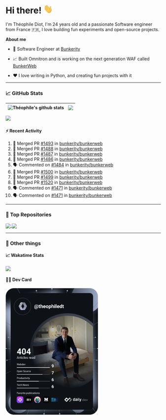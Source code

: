 # Hi there! <img src="./wave.gif" width="30px" height="30px" />

I'm Théophile Diot, I'm 24 years old and a passionate Software engineer from France 🇫🇷, I love building fun experiments and open-source projects.

**About me**

- 💼 Software Engineer at [Bunkerity](https://www.bunkerity.com/)

- 📈 Built Omnitron and is working on the next generation WAF called [BunkerWeb](https://www.bunkerweb.io)

- ❤️ I love writing in Python, and creating fun projects with it

---

### 📈 GitHub Stats

| <img align="center" src="https://github-readme-stats.vercel.app/api?username=TheophileDiot&show_icons=true&include_all_commits=true&theme=algolia&hide_border=true&rank_icon=github" alt="Théophile's github stats" /> | <img align="center" src="https://github-readme-stats.vercel.app/api/top-langs/?username=TheophileDiot&layout=compact&theme=algolia&hide_border=true" /> |
| ---------------------------------------------------------------------------------------------------------------------------------------------------------------------------------------------------------------------- | ------------------------------------------------------------------------------------------------------------------------------------------------------- |

![](https://github-readme-activity-graph.vercel.app/graph?username=TheophileDiot&theme=tokyo-night)

#### :zap: Recent Activity

<!--START_SECTION:activity-->
1. 🎉 Merged PR [#1493](https://github.com/bunkerity/bunkerweb/pull/1493) in [bunkerity/bunkerweb](https://github.com/bunkerity/bunkerweb)
2. 🎉 Merged PR [#1488](https://github.com/bunkerity/bunkerweb/pull/1488) in [bunkerity/bunkerweb](https://github.com/bunkerity/bunkerweb)
3. 🎉 Merged PR [#1487](https://github.com/bunkerity/bunkerweb/pull/1487) in [bunkerity/bunkerweb](https://github.com/bunkerity/bunkerweb)
4. 🎉 Merged PR [#1486](https://github.com/bunkerity/bunkerweb/pull/1486) in [bunkerity/bunkerweb](https://github.com/bunkerity/bunkerweb)
5. 🗣 Commented on [#1484](https://github.com/bunkerity/bunkerweb/pull/1484#issuecomment-2383318854) in [bunkerity/bunkerweb](https://github.com/bunkerity/bunkerweb)
6. 🎉 Merged PR [#1500](https://github.com/bunkerity/bunkerweb/pull/1500) in [bunkerity/bunkerweb](https://github.com/bunkerity/bunkerweb)
7. 🎉 Merged PR [#1499](https://github.com/bunkerity/bunkerweb/pull/1499) in [bunkerity/bunkerweb](https://github.com/bunkerity/bunkerweb)
8. 🎉 Merged PR [#1520](https://github.com/bunkerity/bunkerweb/pull/1520) in [bunkerity/bunkerweb](https://github.com/bunkerity/bunkerweb)
9. 🗣 Commented on [#1471](https://github.com/bunkerity/bunkerweb/pull/1471#issuecomment-2343008662) in [bunkerity/bunkerweb](https://github.com/bunkerity/bunkerweb)
10. 🗣 Commented on [#1471](https://github.com/bunkerity/bunkerweb/pull/1471#issuecomment-2343008024) in [bunkerity/bunkerweb](https://github.com/bunkerity/bunkerweb)
<!--END_SECTION:activity-->

---

### 🔧 Top Repositories

<a href="https://github.com/bunkerity/bunkerweb">
  <img align="center" src="https://github-readme-stats.vercel.app/api/pin/?username=Bunkerity&repo=bunkerweb&theme=algolia" />
</a>
<a href="https://github.com/TheophileDiot/Omnitron">
  <img align="center" src="https://github-readme-stats.vercel.app/api/pin/?username=TheophileDiot&repo=Omnitron&theme=algolia" />
</a>

---

### 🎉 Other things

#### 📈 Wakatime Stats

<a href="https://wakatime.com/@theophile_bunkerity">
  <img align="center" src="https://github-readme-stats.vercel.app/api/wakatime?username=3aa5ce41-c253-43d9-8441-a721e446a45f&layout=compact&theme=algolia" />
</a>

#### 👨‍💻 Dev Card

<a href="https://app.daily.dev/TheophileDt">
  <img src="./devcard.svg" width="300" alt="Théophile Diot's Dev Card"/>
</a>
